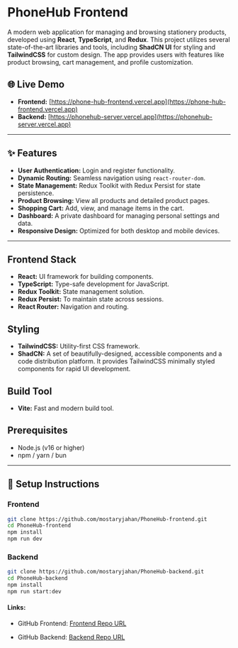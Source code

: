 # PhoneHub Frontend

A modern web application for managing and browsing stationery products, developed using **React**, **TypeScript**, and **Redux**. This project utilizes several state-of-the-art libraries and tools, including **ShadCN UI** for styling and **TailwindCSS** for custom design. The app provides users with features like product browsing, cart management, and profile customization.


## 🌐 Live Demo

- **Frontend:** [https://phone-hub-frontend.vercel.app](https://phone-hub-frontend.vercel.app) 
- **Backend:** [https://phonehub-server.vercel.app](https://phonehub-server.vercel.app) 



---

## ✨ Features

- **User Authentication:** Login and register functionality.
- **Dynamic Routing:** Seamless navigation using `react-router-dom`.
- **State Management:** Redux Toolkit with Redux Persist for state persistence.
- **Product Browsing:** View all products and detailed product pages.
- **Shopping Cart:** Add, view, and manage items in the cart.
- **Dashboard:** A private dashboard for managing personal settings and data.
- **Responsive Design:** Optimized for both desktop and mobile devices.

---

## Frontend Stack

- **React:** UI framework for building components.
- **TypeScript:** Type-safe development for JavaScript.
- **Redux Toolkit:** State management solution.
- **Redux Persist:** To maintain state across sessions.
- **React Router:** Navigation and routing.



## Styling

- **TailwindCSS:** Utility-first CSS framework.
- **ShadCN:** A set of beautifully-designed, accessible components and a code distribution platform. It provides TailwindCSS minimally styled components for rapid UI development.



## Build Tool

- **Vite:** Fast and modern build tool.



## Prerequisites

- Node.js (v16 or higher)
- npm / yarn / bun

---

## 🚀 Setup Instructions

### **Frontend**
```bash
git clone https://github.com/mostaryjahan/PhoneHub-frontend.git
cd PhoneHub-frontend
npm install
npm run dev
```
### **Backend**
```bash
git clone https://github.com/mostaryjahan/PhoneHub-backend.git
cd PhoneHub-backend
npm install
npm run start:dev
```


#### Links:
- GitHub Frontend: [Frontend Repo URL](https://github.com/mostaryjahan/PhoneHub-frontend.git)

- GitHub Backend: [Backend Repo URL](https://github.com/mostaryjahan/PhoneHub-backend.git)
